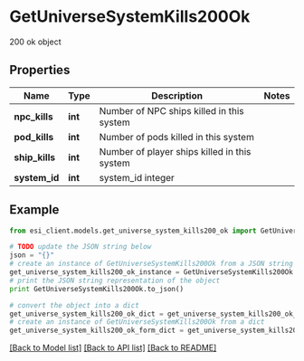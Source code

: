 # GetUniverseSystemKills200Ok

200 ok object

## Properties

Name | Type | Description | Notes
------------ | ------------- | ------------- | -------------
**npc_kills** | **int** | Number of NPC ships killed in this system | 
**pod_kills** | **int** | Number of pods killed in this system | 
**ship_kills** | **int** | Number of player ships killed in this system | 
**system_id** | **int** | system_id integer | 

## Example

```python
from esi_client.models.get_universe_system_kills200_ok import GetUniverseSystemKills200Ok

# TODO update the JSON string below
json = "{}"
# create an instance of GetUniverseSystemKills200Ok from a JSON string
get_universe_system_kills200_ok_instance = GetUniverseSystemKills200Ok.from_json(json)
# print the JSON string representation of the object
print GetUniverseSystemKills200Ok.to_json()

# convert the object into a dict
get_universe_system_kills200_ok_dict = get_universe_system_kills200_ok_instance.to_dict()
# create an instance of GetUniverseSystemKills200Ok from a dict
get_universe_system_kills200_ok_form_dict = get_universe_system_kills200_ok.from_dict(get_universe_system_kills200_ok_dict)
```
[[Back to Model list]](../README.md#documentation-for-models) [[Back to API list]](../README.md#documentation-for-api-endpoints) [[Back to README]](../README.md)


